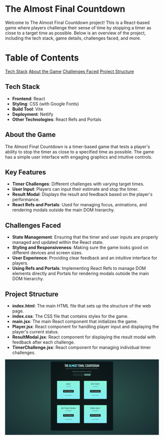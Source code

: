 # The Almost Final Countdown

Welcome to The Almost Final Countdown project! This is a React-based game where players challenge their sense of time by stopping a timer as close to a target time as possible. Below is an overview of the project, including the tech stack, game details, challenges faced, and more.

# Table of Contents

[Tech Stack](#tech-stack)
[About the Game](#about-the-game)
[Challenges Faced](#challenges-faced)
[Project Structure ](#project-structure)

## Tech Stack

- **Frontend**: React
- **Styling**: CSS (with Google Fonts)
- **Build Tool**: Vite
- **Deployment**: Netlify
- **Other Technologies**: React Refs and Portals

## About the Game

The Almost Final Countdown is a timer-based game that tests a player's ability to stop the timer as close to a specified time as possible. The game has a simple user interface with engaging graphics and intuitive controls.

## Key Features

- **Timer Challenges**: Different challenges with varying target times.
- **User Input**: Players can input their estimate and stop the timer.
- **Result Modal**: Displays the result and feedback based on the player's performance.
- **React Refs and Portals**: Used for managing focus, animations, and rendering modals outside the main DOM hierarchy.

## Challenges Faced

- **State Management**: Ensuring that the timer and user inputs are properly managed and updated within the React state.
- **Styling and Responsiveness**: Making sure the game looks good on different devices and screen sizes.
- **User Experience**: Providing clear feedback and an intuitive interface for players.
- **Using Refs and Portals**: Implementing React Refs to manage DOM elements directly and Portals for rendering modals outside the main DOM hierarchy.

## Project Structure

- **index.html**: The main HTML file that sets up the structure of the web page.
- **index.css**: The CSS file that contains styles for the game.
- **main.jsx**: The main React component that initializes the game.
- **Player.jsx**: React component for handling player input and displaying the player's current status.
- **ResultModal.jsx**: React component for displaying the result modal with feedback after each challenge.
- **TimerChallenge.jsx**: React component for managing individual timer challenges.

![Game Screenshot](./public/project.png)
